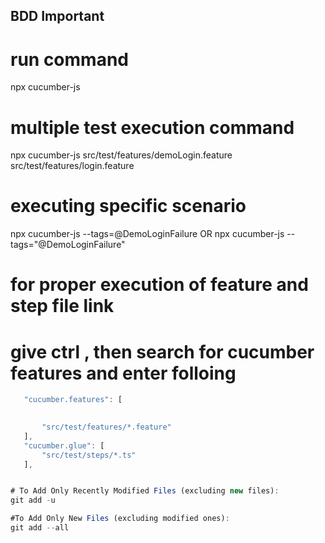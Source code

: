 ## BDD Important
# run command
npx cucumber-js 

# multiple test execution command
npx cucumber-js src/test/features/demoLogin.feature src/test/features/login.feature

# executing specific scenario
npx cucumber-js --tags=@DemoLoginFailure OR
npx cucumber-js --tags="@DemoLoginFailure"

# for proper execution of feature and step file link
# give ctrl , then search for cucumber features and enter folloing
 ```typescript
    "cucumber.features": [
        

        "src/test/features/*.feature"
    ],
    "cucumber.glue": [
        "src/test/steps/*.ts"
    ],


# To Add Only Recently Modified Files (excluding new files):
git add -u

#To Add Only New Files (excluding modified ones):
git add --all

